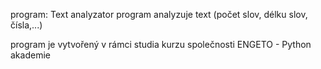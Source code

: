 program: Text analyzator
program analyzuje text (počet slov, délku slov, čísla,...)

program je vytvořený v rámci studia kurzu společnosti ENGETO - Python akademie
